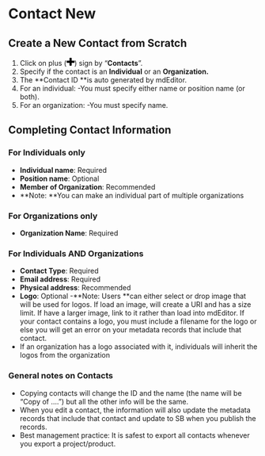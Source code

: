 # Contact New

## Create a New Contact from Scratch

1. Click on plus \(![](/assets/symbol_plus_16.png)\) sign by “**Contacts**”.
2. Specify if the contact is an **Individual** or an **Organization.**
3. The **Contact ID **is auto generated by mdEditor.
4. For an individual:
   -You must specify either name or position name \(or both\).
5. For an organization:
   -You must specify name.

## Completing Contact Information

### For Individuals only

* **Individual name**: Required
* **Position name**: Optional
* **Member of Organization**: Recommended
* **Note: **You can make an individual part of multiple organizations

### For Organizations only

* **Organization Name**: Required

### For Individuals AND Organizations

* **Contact Type**: Required
* **Email address**: Required
* **Physical address**: Recommended    
* **Logo**: Optional
  -**Note: Users **can either select or drop image that will be used for logos. If load an image, will create a URI and has a size limit. If have a larger image, link to it rather than load into mdEditor.
   If your contact contains a logo, you must include a filename for the logo or else you will get an error on your metadata records that include that contact.
* If an organization has a logo associated with it, individuals will inherit the logos from the organization    

### General notes on Contacts

* Copying contacts will change the ID and the name \(the name will be “Copy of ….”\) but all the other info will be the same.
* When you edit a contact, the information will also update the metadata records that include that contact and update to SB when you publish the records.
* Best management practice: It is safest to export all contacts whenever you export a project/product.




